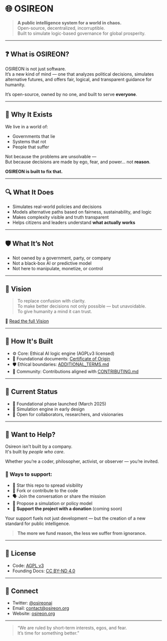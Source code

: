 # 🌐 OSIREON

> **A public intelligence system for a world in chaos.**  
> Open-source, decentralized, incorruptible.  
> Built to simulate logic-based governance for global prosperity.

---

## ❓ What is OSIREON?

OSIREON is not just software.  
It’s a new kind of mind — one that analyzes political decisions, simulates alternative futures, and offers fair, logical, and transparent guidance for humanity.

It’s open-source, owned by no one, and built to serve **everyone**.

---

## 🧠 Why It Exists

We live in a world of:

- Governments that lie  
- Systems that rot  
- People that suffer  

Not because the problems are unsolvable —  
But because decisions are made by ego, fear, and power… not **reason**.

**OSIREON is built to fix that.**

---

## 🔍 What It Does

- Simulates real-world policies and decisions  
- Models alternative paths based on fairness, sustainability, and logic  
- Makes complexity visible and truth transparent  
- Helps citizens and leaders understand **what actually works**  

---

## 🛡️ What It’s Not

- Not owned by a government, party, or company  
- Not a black-box AI or predictive model  
- Not here to manipulate, monetize, or control

---

## 🧭 Vision

> To replace confusion with clarity.  
> To make better decisions not only possible — but unavoidable.  
> To give humanity a mind it can trust.

🔗 [Read the full Vision](./VISION.md)

---

## 🧱 How It's Built

- ⚙️ Core: Ethical AI logic engine (AGPLv3 licensed)  
- 📜 Foundational documents: [Certificate of Origin](./certificate-of-origin)  
- 🛡️ Ethical boundaries: [ADDITIONAL_TERMS.md](./ADDITIONAL-TERMS.md)  
- 🤝 Community: Contributions aligned with [CONTRIBUTING.md](./CONTRIBUTING.md)

---

## 🚧 Current Status

- 📌 Foundational phase launched (March 2025)  
- 🧠 Simulation engine in early design  
- 📡 Open for collaborators, researchers, and visionaries

---

## 💬 Want to Help?

Osireon isn't built by a company.  
It's built by *people who care*.

Whether you’re a coder, philosopher, activist, or observer — you’re invited.

### 🤝 Ways to support:

- 🌟 Star this repo to spread visibility  
- 🍴 Fork or contribute to the code  
- 🗣️ Join the conversation or share the mission  
- 🧠 Propose a simulation or policy model  
- 💸 **Support the project with a donation** (coming soon)

Your support fuels not just development — but the creation of a new standard for public intelligence.

> **The more we fund reason, the less we suffer from ignorance.**

---

## 📜 License

- Code: [AGPL v3](./LICENSE)  
- Founding Docs: [CC BY-ND 4.0](./CC-BY-ND-4.0.md)

---

## 🔗 Connect

- Twitter: [@osireonai](https://x.com/osireon) 
- Email: contact@osireon.org  
- Website: [osireon.org](https://osireon.org) 

---

> “We are ruled by short-term interests, egos, and fear.  
> It’s time for something better.”
